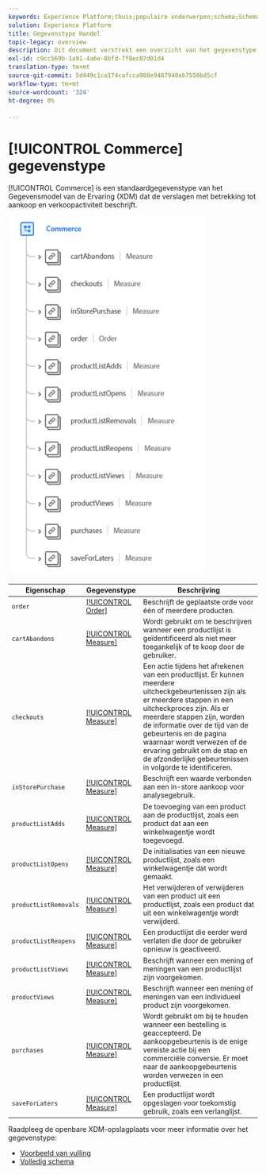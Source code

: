 ```yaml
---
keywords: Experience Platform;thuis;populaire onderwerpen;schema;Schema;XDM;gebieden;schema's;Schema's;handel;datatype;data-type;gegevenstype;
solution: Experience Platform
title: Gegevenstype Handel
topic-legacy: overview
description: Dit document verstrekt een overzicht van het gegevenstype van het Model van de Gegevens van de Ervaring van de Handel (XDM).
exl-id: c9cc569b-1a91-4a6e-8bfd-7f8ec07d01d4
translation-type: tm+mt
source-git-commit: 5d449c1ca174cafcca988e9487940eb7550bd5cf
workflow-type: tm+mt
source-wordcount: '324'
ht-degree: 0%

---
```


# [!UICONTROL Commerce] gegevenstype

[!UICONTROL Commerce] is een standaardgegevenstype van het Gegevensmodel van de Ervaring (XDM) dat de verslagen met betrekking tot aankoop en verkoopactiviteit beschrijft.

<img src="../images/data-types/commerce.PNG" width="400" /><br />

| Eigenschap | Gegevenstype | Beschrijving |
| --- | --- | --- |
| `order` | [[!UICONTROL Order]](./order.md) | Beschrijft de geplaatste orde voor één of meerdere producten. |
| `cartAbandons` | [[!UICONTROL Measure]](./measure.md) | Wordt gebruikt om te beschrijven wanneer een productlijst is geïdentificeerd als niet meer toegankelijk of te koop door de gebruiker. |
| `checkouts` | [[!UICONTROL Measure]](./measure.md) | Een actie tijdens het afrekenen van een productlijst. Er kunnen meerdere uitcheckgebeurtenissen zijn als er meerdere stappen in een uitcheckproces zijn. Als er meerdere stappen zijn, worden de informatie over de tijd van de gebeurtenis en de pagina waarnaar wordt verwezen of de ervaring gebruikt om de stap en de afzonderlijke gebeurtenissen in volgorde te identificeren. |
| `inStorePurchase` | [[!UICONTROL Measure]](./measure.md) | Beschrijft een waarde verbonden aan een in-store aankoop voor analysegebruik. |
| `productListAdds` | [[!UICONTROL Measure]](./measure.md) | De toevoeging van een product aan de productlijst, zoals een product dat aan een winkelwagentje wordt toegevoegd. |
| `productListOpens` | [[!UICONTROL Measure]](./measure.md) | De initialisaties van een nieuwe productlijst, zoals een winkelwagentje dat wordt gemaakt. |
| `productListRemovals` | [[!UICONTROL Measure]](./measure.md) | Het verwijderen of verwijderen van een product uit een productlijst, zoals een product dat uit een winkelwagentje wordt verwijderd. |
| `productListReopens` | [[!UICONTROL Measure]](./measure.md) | Een productlijst die eerder werd verlaten die door de gebruiker opnieuw is geactiveerd. |
| `productListViews` | [[!UICONTROL Measure]](./measure.md) | Beschrijft wanneer een mening of meningen van een productlijst zijn voorgekomen. |
| `productViews` | [[!UICONTROL Measure]](./measure.md) | Beschrijft wanneer een mening of meningen van een individueel product zijn voorgekomen. |
| `purchases` | [[!UICONTROL Measure]](./measure.md) | Wordt gebruikt om bij te houden wanneer een bestelling is geaccepteerd. De aankoopgebeurtenis is de enige vereiste actie bij een commerciële conversie. Er moet naar de aankoopgebeurtenis worden verwezen in een productlijst. |
| `saveForLaters` | [[!UICONTROL Measure]](./measure.md) | Een productlijst wordt opgeslagen voor toekomstig gebruik, zoals een verlanglijst. |

Raadpleeg de openbare XDM-opslagplaats voor meer informatie over het gegevenstype:

* [Voorbeeld van vulling](https://github.com/adobe/xdm/blob/master/components/datatypes/marketing/commerce.example.1.json)
* [Volledig schema](https://github.com/adobe/xdm/blob/master/components/datatypes/marketing/commerce.schema.json)
